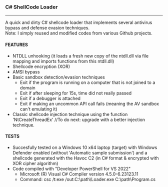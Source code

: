 ### C# ShellCode Loader
--------------------------------------
A quick and dirty C# shellcode loader that implements several antivirus bypass and defense evasion techniques. <br> 
Note: I simply reused and modified codes from various Github projects.

#### FEATURES
  - NTDLL unhooking (it loads a fresh new copy of the ntdll.dll via file mapping and imports functions from this ntdll.dll)
  - Shellcode encryption (XOR)
  - AMSI bypass
  - Basic sandbox detection/evasion techniques
    - Exit if the program is running on a computer that is not joined to a domain
    - Exit if after sleeping for 15s, time did not really passed
    - Exit if a debugger is attached
    - Exit if making an uncommon API call fails (meaning the AV sandbox can't emulating it)
  - Classic shellcode injection technique using the function 'NtCreateThreadEx' //To do next: upgrade with a better injection technique.

#### TESTS
- Succesfully tested on a Windows 10 x64 laptop (target) with Windows Defender enabled (without 'Automatic sample submission') and a shellcode generated with the Havoc C2 (in C# format & encrypted with XOR cipher algorithm)  
- Code compiled with "Developer PowerShell for VS 2022"
  - Microsoft (R) Visual C# Compiler version 4.5.0-6.23123.11
  - Command: csc /t:exe /out:C:\path\Loader.exe C:\path\Program.cs
